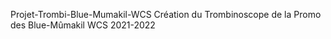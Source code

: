 Projet-Trombi-Blue-Mumakil-WCS
Création du Trombinoscope de la Promo des Blue-Mûmakil WCS 2021-2022
